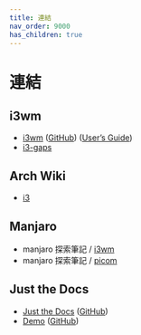 ```yaml
---
title: 連結
nav_order: 9000
has_children: true
---
```


# 連結


## i3wm

* [i3wm](https://i3wm.org/) ([GitHub](https://github.com/i3/i3)) ([User’s Guide](https://i3wm.org/docs/userguide.html))
* [i3-gaps](https://github.com/Airblader/i3)


## Arch Wiki

* [i3](https://wiki.archlinux.org/title/i3)


## Manjaro

* manjaro 探索筆記 / [i3wm](https://samwhelp.github.io/note-about-manjaro/read/adjustment/wm/i3wm.html)
* manjaro 探索筆記 / [picom](https://samwhelp.github.io/note-about-manjaro/read/adjustment/tool/picom.html)

## Just the Docs

* [Just the Docs](https://pmarsceill.github.io/just-the-docs/) ([GitHub](https://github.com/pmarsceill/just-the-docs))
* [Demo](https://pmarsceill.github.io/jtd-remote/) ([GitHub](https://github.com/pmarsceill/jtd-remote))
